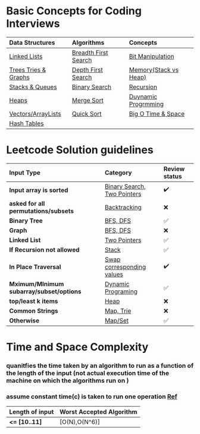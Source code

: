 # Basic Concepts for Coding Interviews 
| Data Structures | Algorithms | Concepts |
| :-- | :-- | :-- |
| [Linked Lists](Linked%20Lists/) | [Breadth First Search](Searching/) | [Bit Manipulation](Searching/) |
| [Trees Tries & Graphs](Linked%20Lists/) | [Depth First Search](Searching/) | [Memory(Stack vs Heap)](Searching/) |
| [Stacks & Queues](Linked%20Lists/) | [Binary Search](Searching/) | [Recursion](Searching/) |
| [Heaps](Linked%20Lists/) | [Merge Sort](Searching/) | [Duynamic Progrmming](Searching/) |
| [Vectors/ArrayLists](Linked%20Lists/) | [Quick Sort](Searching/) | [Big O Time & Space](Searching/) |
| [Hash Tables](Linked%20Lists/) |  |  |


# Leetcode Solution guidelines 
| Input Type | Category | Review status |
| :-- | :-- | :-- |
| **Input array is sorted** | [Binary Search, Two Pointers](Searching/) | :heavy_check_mark: |
| **asked for all permutations/subsets** | [Backtracking](Backtracking) | :x: |
| **Binary Tree** | [BFS, DFS](Searching/) | :white_check_mark: |
| **Graph** | [BFS, DFS](Searching/) | :x: |
| **Linked List** | [Two Pointers](Two_Pointers/) | :white_check_mark: |
| **If Recursion not allowed** | [Stack](Stacks/) | :white_check_mark: |
| **In Place Traversal** | [Swap corresponding values](Searching/BFS) | :heavy_check_mark: |
| **Mximum/MInimum subarray/subset/options** | [Dynamic Programing](DynamicPrograming/) | :white_check_mark: |
| **top/least k items** | [Heap](Sorting/) | :x: |
| **Common Strings** | [Map, Trie](Searching/) | :x: |
| **Otherwise** | [Map/Set](Searching/) | :white_check_mark: |

# Time and Space Complexity
### quanitfies the time taken by an algorithm to run as a function of the length of the input (not actual execution time of the machine on which the algorithms run on )

### assume constant time(c) is taken to run one operation [Ref](https://www.geeksforgeeks.org/time-complexity-and-space-complexity/)

| Length of input | Worst Accepted Algorithm | 
| :-- | :-- | 
| **<= [10..11]** | [O(N),O(N^6)] | 

